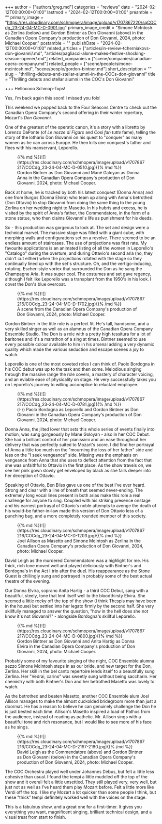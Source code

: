 +++
author = ["authors/greg.md"]
categories = "reviews"
date = "2024-02-12T00:00:00+01:00"
lastmod = "2024-02-12T00:0:00+01:00"
preamble = ""
primary_image = "https://res.cloudinary.com/schmopera/image/upload/v1707867220/sqCOCdg_23-24-04-MC-D-0901.jpg"
primary_image_credit = "Simone McIntosh as Zerlina (below) and Gordon Bintner as Don Giovanni (above) in the Canadian Opera Company's production of Don Giovanni, 2024, photo: Michael Cooper."
postamble = ""
publishDate = "2024-02-12T00:00:00+01:00"
related_articles = ["articles/in-review-tcherniakovs-don-giovanni/.md", "articles/pagliacci-alone-makes-festive-shocking-season-opener/.md"]
related_companies = ["scene/companies/canadian-opera-company.md"]
related_people = ["scene/people/simone-mcintosh.md", "scene/people/gordon-bintner.md"]
short_description = ""
slug = "thrilling-debuts-and-stellar-alumni-in-the-COCs-don-giovanni"
title = "Thrilling debuts and stellar alumni in the COC's Don Giovanni"

+++
Hellooooo Schmop-Tops! 

Yes, I'm back again this soon! I missed you folx!

This weekend we popped back to the Four Seasons Centre to check out the Canadian Opera Company's second offering in their winter repertory, Mozart's _Don Giovanni_.

One of the greatest of the operatic canon, it's a story with a libretto by Lorenzo DaPonte (of _Le nozze di Figaro_ and _Così fan tutte_ fame), telling the story of the lothario Don Giovanni on his quest to "conquer" as many women as he can across Europe. He then kills one conquest's father and flees with his manservant, Leporello. 

<figure data-type="image">{{% md %}}![](https://res.cloudinary.com/schmopera/image/upload/v1707867217/COCdg_23-24-04-MC-D-0510.jpg){{% /md %}}

<figcaption>Gordon Bintner as Don Giovanni and Mané Galoyan as Donna Anna in the Canadian Opera Company's production of Don Giovanni, 2024, photo: Michael Cooper.</figcaption>
</figure>

Back at home, he is tracked by both his latest conquest (Donna Anna) and one from Burgos (Donna Elvira) who team up along with Anna's betrothed (Don Ottavio) to stop Giovanni from doing the same thing to the young Zerlina on her wedding night to Masetto. In his hubris and excess, he is visited by the spirit of Anna's father, the Commendatore, in the form of a stone statue, who then claims Giovanni's life as punishment for his deeds. 

So - this production was gorgeous to look at. The set and design were a technical marvel. The massive stage was filled with a giant cube, with morphing walls and configurations set on a revolve. There seemed to be an endless amount of staircases. The use of projections was first rate. My favourite applications is an animated listing of all the women in Leporello's "Catalogo" during the overture, and during Ottavio's second aria (no, they didn't cut either) when the projections rotated with the stage so they continually lined up with the set's structure. Oh, and the vertigo-inducing, rotating, Escher-style vortex that surrounded the Don as he sang the Champagne Aria. It was super cool. The costumes and set gave regency, although I felt like Leporello was a transplant from the 1950's in his look. I covet the Don's blue overcoat. 

<figure data-type="image">{{% md %}}![](https://res.cloudinary.com/schmopera/image/upload/v1707867216/COCdg_23-24-04-MC-D-1702.jpg){{% /md %}}

<figcaption>A scene from the Canadian Opera Company's production of Don Giovanni, 2024, photo: Michael Cooper.</figcaption>
</figure>

Gordon Bintner in the title role is a perfect fit. He's tall, handsome, and a very skilled singer as well as an alumnus of the Canadian Opera Company Ensemble Studio. The Don is a role with a pretty high tessitura for a lot of baritones and it's a marathon of a sing at times. Bintner seemed to use every possible colour available to him in his arsenal adding a very dynamic quality which made the various seduction and escape scenes a joy to watch. 

Leporello is one of the most coveted roles I can think of. Paolo Bordogna in his COC debut was up to the task and then some. Melodious singing through the massive range the role covers, a mastery of character voicing, and an eviable ease of physicality on stage. He very successfully takes you on Leporello's journey to willing accomplice to reluctant employee. 

<figure data-type="image">{{% md %}}![](https://res.cloudinary.com/schmopera/image/upload/v1707867217/COCdg_23-24-04-MC-D-0781.jpg){{% /md %}}

<figcaption>(l-r) Paolo Bordogna as Leporello and Gordon Bintner as Don Giovanni in the Canadian Opera Company's production of Don Giovanni, 2024, photo: Michael Cooper.</figcaption>
</figure>

Donna Anna, the jilted lover that sets this whole series of events finally into motion, was sung gorgeously by Mane Goloyan - also in her COC Debut. She had a brilliant control of her pianissimi and an ease throughout her delivery that was perfectly suited to Mozart's score. I did find her portrayal of Anna a little too much on the "mourning the loss of her father" side and less on the "I seek vengeance" side. Missing was the emphasis on vengeance from Anna that she uses to deflect attention from the fact that she was unfaithful to Ottavio in the first place. As the show travels on, we see her pink gown slowly get enveloped by black as she falls deeper into her deception of Ottavio.

Speaking of Ottavio, Ben Bliss gave us one of the best I've ever heard. Strong and clear with a line of breath that seemed never-ending. The extremely long vocal lines present in both arias make this role a real challenge for anyone to sing. Coupled with his striking presence onstage and his earnest portrayal of Ottavio's noble attempts to avenge the death of his would-be father-in-law made this version of Don Ottavio less of a punching bag, and a more completely rounded member of this society.

<figure data-type="image">{{% md %}}![](https://res.cloudinary.com/schmopera/image/upload/v1707867216/COCdg_23-24-04-MC-D-1203.jpg){{% /md %}}

<figcaption>Joel Allison as Masetto and Simone McIntosh as Zerlina in the Canadian Opera Company's production of Don Giovanni, 2024, photo: Michael Cooper.</figcaption>
</figure>

David Leigh as the murdered Commendatore was a highlight for me. His thick, rich tone moved well and played deliciously with Bintner's and Bordogna's in the Act I trio after the duel. His reappearance as the Stone Guest is chillingly sung and portrayed in probably some of the best actual theatre of the evening. 

Our Donna Elvira, soprano Anita Hartig - a third COC Debut, sang with a beautiful, steely, tone that lent itself well to the bloodthirsty Elvira. She seemed a little rocky off the top of the show (I think Thespis may have been in the house) but settled into her legato firmly by the second half. She very skillfully managed to answer the question, "how in the hell does she not know it's not Giovanni?" - alongside Bordogna's skillful Leporello. 

<figure data-type="image">{{% md %}}![](https://res.cloudinary.com/schmopera/image/upload/v1707867217/COCdg_23-24-04-MC-D-0800.jpg){{% /md %}}

<figcaption>Gordon Bintner as Don Giovanni and Anita Hartig as Donna Elvira in the Canadian Opera Company's production of Don Giovanni, 2024, photo: Michael Cooper.</figcaption>
</figure>

Probably some of my favourite singing of the night, COC Ensemble alumna sezzo Simone McIntosh steps in as our bride, and new target for the Don, Zerlina. Her skill in the bel canto repertoire lends itself to a beautifully sung Zerlina. Her "Vedrai, carino" was sweetly sung without being saccharin. Her chemistry with both Bintner's Don and her betrothed Masetto was lovely to watch. 

As the betrothed and beaten Masetto, another COC Ensemble alum Joel Allison manages to make the almost cuckolded bridegroom more than just a doormat. He has a reason to believe he can genuinely challenge the Don he is just bested each time. Allison's Masetto inspired a load of Pathos from the audience, instead of reading as pathetic. Mr. Allison sings with a beautiful tone and rich resonance, but I would like to see more of his face as he sings. 

<figure data-type="image">{{% md %}}![](https://res.cloudinary.com/schmopera/image/upload/v1707867216/COCdg_23-24-04-MC-D-2197-2180.jpg){{% /md %}}

<figcaption>David Leigh as the Commendatore (above) and Gordon Bintner as Don Giovanni (below) in the Canadian Opera Company's production of Don Giovanni, 2024, photo: Michael Cooper.</figcaption>
</figure>

The COC Orchestra played well under Johannes Debus, but felt a little less cohesive than usual. I found the tempi a little muddled off the top of the show and it overall felt a little unsettled. They still played very, very well, but just not as well as I've heard them play Mozart before. Felt a little more like Verdi off the top. I like my Mozart a lot quicker than some people I think, but these "thick" tempi definitely worked well with the voices on the stage. 

This is a fabulous show, and a great one for a first-timer. It gives you everything you want, magnificent singing, brilliant technical design, and a visual treat from start to finish. 
